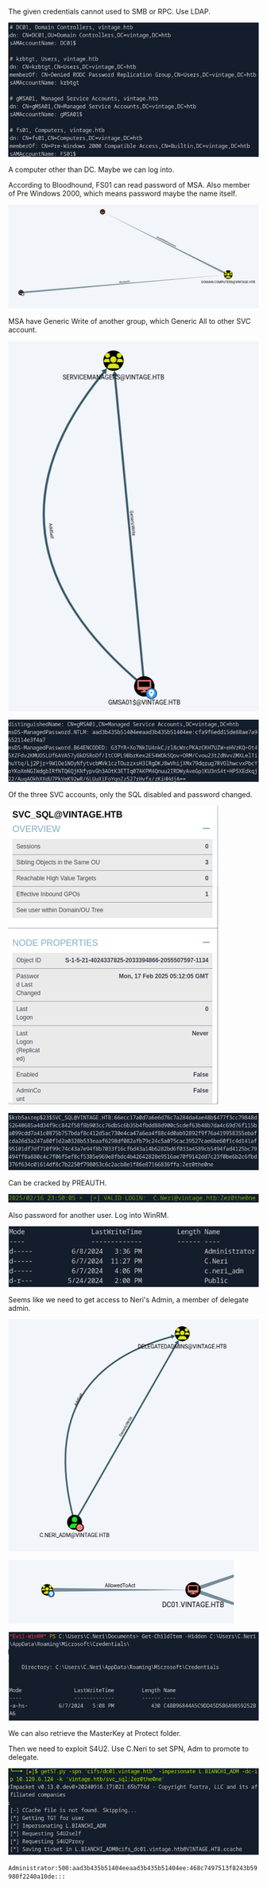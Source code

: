 The given credentials cannot used to SMB or RPC. Use LDAP.

![image-20250217130909753](./assets/image-20250217130909753.png)

A computer other than DC. Maybe we can log into.

According to Bloodhound, FS01 can read password of MSA. Also member of Pre Windows 2000, which means password maybe the name itself.

![image-20250217132336166](./assets/image-20250217132336166.png)

MSA have Generic Write of another group, which Generic All to other SVC account.

![image-20250217132529558](./assets/image-20250217132529558.png)

![image-20250217133413336](./assets/image-20250217133413336.png)

Of the three SVC accounts, only the SQL disabled and password changed.

![image-20250217134142818](./assets/image-20250217134142818.png)

![image-20250217134542431](./assets/image-20250217134542431.png)

Can be cracked by PREAUTH.

![image-20250217135005386](./assets/image-20250217135005386.png)

Also password for another user. Log into WinRM.

![image-20250217140257936](./assets/image-20250217140257936.png)

Seems like we need to get access to Neri's Admin, a member of delegate admin.

![image-20250217140421065](./assets/image-20250217140421065.png)

![image-20250217141243472](./assets/image-20250217141243472.png)

![image-20250217142133140](./assets/image-20250217142133140.png)

We can also retrieve the MasterKey at Protect folder.

Then we need to exploit S4U2. Use C.Neri to set SPN, Adm to promote to delegate.

![image-20250217150938778](./assets/image-20250217150938778.png)

`Administrator:500:aad3b435b51404eeaad3b435b51404ee:468c7497513f8243b59980f2240a10de:::`

